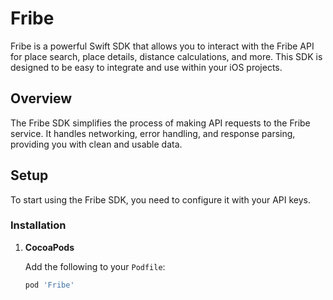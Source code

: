 
# Fribe

Fribe is a powerful Swift SDK that allows you to interact with the Fribe API for place search, place details, distance calculations, and more. This SDK is designed to be easy to integrate and use within your iOS projects.

## Overview

The Fribe SDK simplifies the process of making API requests to the Fribe service. It handles networking, error handling, and response parsing, providing you with clean and usable data.

## Setup

To start using the Fribe SDK, you need to configure it with your API keys.

### Installation

1. **CocoaPods**

   Add the following to your `Podfile`:

   ```ruby
   pod 'Fribe'
